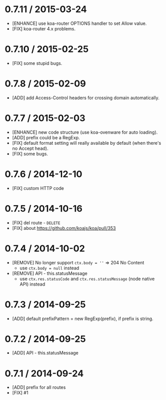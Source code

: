0.7.11 / 2015-03-24
==================
- [ENHANCE] use koa-router OPTIONS handler to set Allow value.
- [FIX] koa-router 4.x problems.

0.7.10 / 2015-02-25
==================
- [FIX] some stupid bugs.

0.7.8 / 2015-02-09
==================
- [ADD] add Access-Control headers for crossing domain automatically.

0.7.7 / 2015-02-03
==================
- [ENHANCE] new code structure (use koa-ovenware for auto loading).
- [ADD] prefix could be a RegExp.
- [FIX] default format setting will really available by default (when there's no Accept head).
- [FIX] some bugs.

0.7.6 / 2014-12-10
==================
- [FIX] custom HTTP code

0.7.5 / 2014-10-16
==================
- [FIX] del route - `DELETE`
- [FIX] about https://github.com/koajs/koa/pull/353

0.7.4 / 2014-10-02
==================

- [REMOVE] No longer support `ctx.body = ''` => 204 No Content
  - use `ctx.body = null` instead
- [REMOVE] API - this.statusMessage
  - use `ctx.res.statusCode` and `ctx.res.statusMessage` (node native API) instead

0.7.3 / 2014-09-25
==================

- [ADD] default prefixPattern = new RegExp(prefix), if prefix is string.

0.7.2 / 2014-09-25
==================

- [ADD] API - this.statusMessage

0.7.1 / 2014-09-24
==================

- [ADD] prefix for all routes
- [FIX] #1